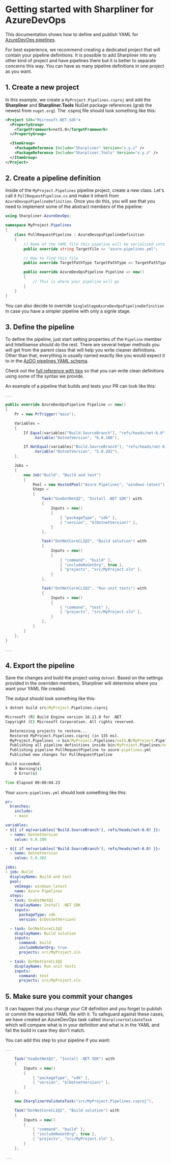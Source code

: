 # Getting started with Sharpliner for AzureDevOps

This documentation shows how to define and publish YAML for [AzureDevOps pipelines](https://docs.microsoft.com/en-us/azure/devops/pipelines/?view=azure-devops).

For best experience, we recommend creating a dedicated project that will contain your pipeline definitions.
It is possible to add Sharpliner into any other kind of project and have pipelines there but it is better to separate concerns this way.
You can have as many pipeline definitions in one project as you want.

## 1. Create a new project

In this example, we create a `MyProject.Pipelines.csproj` and add the **Sharpliner** and **Sharpliner.Tools** NuGet package references (grab the newest from `nuget.org`).
The .csproj file should look something like this:

```xml
<Project Sdk="Microsoft.NET.Sdk">
  <PropertyGroup>
    <TargetFramework>net5.0</TargetFramework>
  </PropertyGroup>

  <ItemGroup>
    <PackageReference Include="Sharpliner" Version="x.y.z" />
    <PackageReference Include="Sharpliner.Tools" Version="x.y.z" />
  </ItemGroup>
</Project>
```

## 2. Create a pipeline definition

Inside of the `MyProject.Pipelines` pipeline project, create a new class.
Let's call it `PullRequestPipeline.cs` and make it inherit from `AzureDevopsPipelineDefinition`.
Once you do this, you will see that you need to implement some of the abstract members of the pipeline:

```csharp
using Sharpliner.AzureDevOps;

namespace MyProject.Pipelines
{
    class PullRequestPipeline : AzureDevopsPipelineDefinition
    {
        // Name of the YAML file this pipeline will be serialized into
        public override string TargetFile => "azure-pipelines.yml";

        // How to find this file
        public override TargetPathType TargetPathType => TargetPathType.RelativeToGitRoot;

        public override AzureDevOpsPipeline Pipeline => new()
        {
            // This is where your pipeline will go
        }
    }
}
```

You can also decide to override `SingleStageAzureDevOpsPipelineDefinition` in case you have a simpler pipeline with only a signle stage.

## 3. Define the pipeline

To define the pipeline, just start setting properties of the `Pipeline` member and Intellisense should do the rest.
There are several helper methods you will get from the parent class that will help you write cleaner definitions.
Other than that, everything is usually named exactly like you would expect it to in the [AzDO pipelines YAML schema](https://docs.microsoft.com/en-us/azure/devops/pipelines/yaml-schema?view=azure-devops&tabs=schema%2Cparameter-schema).

Check out the [full reference with tips](TODO) so that you can write clean definitions using some of the syntax we provide.

An example of a pipeline that builds and tests your PR can look like this:

```csharp
...

public override AzureDevOpsPipeline Pipeline => new()
{
    Pr = new PrTrigger("main"),

    Variables =
    {
        If.Equal(variables["Build.SourceBranch"], "refs/heads/net-6.0")
            .Variable("DotnetVersion", "6.0.100"),

        If.NotEqual(variables["Build.SourceBranch"], "refs/heads/net-6.0")
            .Variable("DotnetVersion", "5.0.202"),
    },

    Jobs =
    {
        new Job("Build", "Build and test")
        {
            Pool = new HostedPool("Azure Pipelines", "windows-latest"),
            Steps =
            {
                Task("UseDotNet@2", "Install .NET SDK") with
                {
                    Inputs = new()
                    {
                        { "packageType", "sdk" },
                        { "version", "$(DotnetVersion)" },
                    }
                },

                Task("DotNetCoreCLI@2", "Build solution") with
                {
                    Inputs = new()
                    {
                        { "command", "build" },
                        { "includeNuGetOrg", true },
                        { "projects", "src/MyProject.sln" },
                    }
                },

                Task("DotNetCoreCLI@2", "Run unit tests") with
                {
                    Inputs = new()
                    {
                        { "command", "test" },
                        { "projects", "src/MyProject.sln" },
                    }
                },
            }
        }
    },
}

...
```

## 4. Export the pipeline

Save the changes and build the project using `dotnet`.
Based on the settings provided in the overriden members, Sharpliner will determine where you want your YAML file created.

The output should look something like this:

```cmd
λ dotnet build src/MyProject.Pipelines.csproj

Microsoft (R) Build Engine version 16.11.0 for .NET
Copyright (C) Microsoft Corporation. All rights reserved.

  Determining projects to restore...
  Restored MyProject.Pipelines.csproj (in 135 ms).
  MyProject.Pipelines -> bin/MyProject.Pipelines/net5.0/MyProject.Pipelines.dll
  Publishing all pipeline definitions inside bin/MyProject.Pipelines/net5.0/MyProject.Pipelines.dll
  Publishing pipeline PullRequestPipeline to azure-pipelines.yml
  Published new changes for PullRequestPipeline

Build succeeded.
    0 Warning(s)
    0 Error(s)

Time Elapsed 00:00:04.23
```

Your `azure-pipelines.yml` should look something like this:

```yaml
pr:
  branches:
    include:
    - main

variables:
- ${{ if eq(variables['Build.SourceBranch'], refs/heads/net-6.0) }}:
  - name: DotnetVersion
    value: 6.0.100

- ${{ if ne(variables['Build.SourceBranch'], refs/heads/net-6.0) }}:
  - name: DotnetVersion
    value: 5.0.202

jobs:
- job: Build
  displayName: Build and test
  pool:
    vmImage: windows-latest
    name: Azure Pipelines
  steps:
  - task: UseDotNet@2
    displayName: Install .NET SDK
    inputs:
      packageType: sdk
      version: $(DotnetVersion)

  - task: DotNetCoreCLI@2
    displayName: Build solution
    inputs:
      command: build
      includeNuGetOrg: true
      projects: src/MyProject.sln

  - task: DotNetCoreCLI@2
    displayName: Run unit tests
    inputs:
      command: test
      projects: src/MyProject.sln
```

## 5. Make sure you commit your changes

It can happen that you change your C# definition and you forget to publish or commit the exported YAML file with it.
To safeguard against these cases, we have created an AzureDevOps task called `SharplinerValidateTask` which will compare what is in your definition and what is in the YAML and fail the build in case they don't match.

You can add this step to your pipeline if you want:

```csharp
...

    Task("UseDotNet@2", "Install .NET SDK") with
    {
        Inputs = new()
        {
            { "packageType", "sdk" },
            { "version", "$(DotnetVersion)" },
        }
    },

    new SharplinerValidateTask("src/MyProject.Pipelines.csproj"),

    Task("DotNetCoreCLI@2", "Build solution") with
    {
        Inputs = new()
        {
            { "command", "build" },
            { "includeNuGetOrg", true },
            { "projects", "src/MyProject.sln" },
        }
    },

...
```
